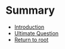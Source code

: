# Summary

* [Introduction](README.md)
* [Ultimate Question](ultimate_question.md)
* [Return to root](https://github.com/kiwi0fruit/ultimate-question)
